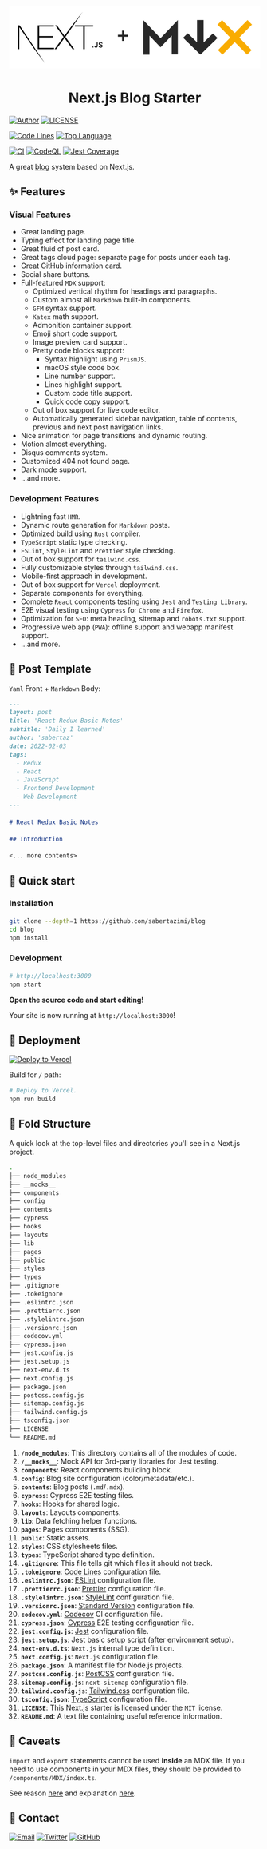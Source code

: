 <p align="center">
  <a href="https://www.nextjs.org">
    <img
      src="./.github/banner.png"
      alt="Next.js"
    />
  </a>
</p>
<h1 align="center">
  Next.js Blog Starter
</h1>

[![Author](https://img.shields.io/badge/author-sabertaz-lightgrey?style=for-the-badge)](https://github.com/sabertazimi)
[![LICENSE](https://img.shields.io/github/license/sabertazimi/blog?style=for-the-badge)](https://github.com/sabertazimi/blog/blob/main/LICENSE)

[![Code Lines](https://img.shields.io/tokei/lines/github/sabertazimi/blog?style=for-the-badge&logo=visualstudiocode)](https://github.com/sabertazimi/blog)
[![Top Language](https://img.shields.io/github/languages/top/sabertazimi/blog?logo=typescript&style=for-the-badge)](https://github.com/https://github.com/sabertazimi/blog/search?l=typescript)

[![CI](https://img.shields.io/github/workflow/status/sabertazimi/blog/CI/main?style=for-the-badge&logo=github)](https://github.com/sabertazimi/blog/actions/workflows/ci.yml)
[![CodeQL](https://img.shields.io/github/workflow/status/sabertazimi/blog/CodeQL/main?label=CodeQL&logo=github&style=for-the-badge)](https://github.com/sabertazimi/blog/actions/workflows/codeql-analysis.yml)
[![Jest Coverage](https://img.shields.io/codecov/c/github/sabertazimi/blog?logo=codecov&style=for-the-badge)](https://codecov.io/gh/sabertazimi/blog)

A great [blog](https://blog.tazimi.dev) system based on Next.js.

## :sparkles: Features

### Visual Features

- Great landing page.
- Typing effect for landing page title.
- Great fluid of post card.
- Great tags cloud page: separate page for posts under each tag.
- Great GitHub information card.
- Social share buttons.
- Full-featured `MDX` support:
  - Optimized vertical rhythm for headings and paragraphs.
  - Custom almost all `Markdown` built-in components.
  - `GFM` syntax support.
  - `Katex` math support.
  - Admonition container support.
  - Emoji short code support.
  - Image preview card support.
  - Pretty code blocks support:
    - Syntax highlight using `PrismJS`.
    - macOS style code box.
    - Line number support.
    - Lines highlight support.
    - Custom code title support.
    - Quick code copy support.
  - Out of box support for live code editor.
  - Automatically generated sidebar navigation,
    table of contents, previous and next post navigation links.
- Nice animation for page transitions and dynamic routing.
- Motion almost everything.
- Disqus comments system.
- Customized 404 not found page.
- Dark mode support.
- ...and more.

### Development Features

- Lightning fast `HMR`.
- Dynamic route generation for `Markdown` posts.
- Optimized build using `Rust` compiler.
- `TypeScript` static type checking.
- `ESLint`, `StyleLint` and `Prettier` style checking.
- Out of box support for `tailwind.css`.
- Fully customizable styles through `tailwind.css`.
- Mobile-first approach in development.
- Out of box support for `Vercel` deployment.
- Separate components for everything.
- Complete `React` components testing using `Jest` and `Testing Library`.
- E2E visual testing using `Cypress` for `Chrome` and `Firefox`.
- Optimization for `SEO`: meta heading, sitemap and `robots.txt` support.
- Progressive web app (`PWA`): offline support and webapp manifest support.
- ...and more.

## :bookmark_tabs: Post Template

`Yaml` Front + `Markdown` Body:

```markdown
---
layout: post
title: 'React Redux Basic Notes'
subtitle: 'Daily I learned'
author: 'sabertaz'
date: 2022-02-03
tags:
  - Redux
  - React
  - JavaScript
  - Frontend Development
  - Web Development
---

# React Redux Basic Notes

## Introduction

<... more contents>
```

## :rocket: Quick start

### Installation

```bash
git clone --depth=1 https://github.com/sabertazimi/blog
cd blog
npm install
```

### Development

```bash
# http://localhost:3000
npm start
```

**Open the source code and start editing!**

Your site is now running at `http://localhost:3000`!

## :stars: Deployment

[![Deploy to Vercel](https://vercel.com/button)](https://vercel.com/new/clone?repository-url=https%3A%2F%2Fgithub.com%2Fsabertazimi%2Fblog&project-name=blog&repo-name=blog&demo-title=Sabertaz%20Blog&demo-url=https%3A%2F%2Fblog.tazimi.dev)

Build for `/` path:

```bash
# Deploy to Vercel.
npm run build
```

## :open_file_folder: Fold Structure

A quick look at the top-level files and directories you'll see in a Next.js project.

```bash
.
├── node_modules
├── __mocks__
├── components
├── config
├── contents
├── cypress
├── hooks
├── layouts
├── lib
├── pages
├── public
├── styles
├── types
├── .gitignore
├── .tokeignore
├── .eslintrc.json
├── .prettierrc.json
├── .stylelintrc.json
├── .versionrc.json
├── codecov.yml
├── cypress.json
├── jest.config.js
├── jest.setup.js
├── next-env.d.ts
├── next.config.js
├── package.json
├── postcss.config.js
├── sitemap.config.js
├── tailwind.config.js
├── tsconfig.json
├── LICENSE
└── README.md
```

1. **`/node_modules`**: This directory contains all of the modules of code.
2. **`/__mocks__`**: Mock API for 3rd-party libraries for Jest testing.
3. **`components`**: React components building block.
4. **`config`**: Blog site configuration (color/metadata/etc.).
5. **`contents`**: Blog posts (`.md`/`.mdx`).
6. **`cypress`**: Cypress E2E testing files.
7. **`hooks`**: Hooks for shared logic.
8. **`layouts`**: Layouts components.
9. **`lib`**: Data fetching helper functions.
10. **`pages`**: Pages components (SSG).
11. **`public`**: Static assets.
12. **`styles`**: CSS stylesheets files.
13. **`types`**: TypeScript shared type definition.
14. **`.gitignore`**: This file tells git which files it should not track.
15. **`.tokeignore`**: [Code Lines](https://github.com/XAMPPRocky/tokei) configuration file.
16. **`.eslintrc.json`**: [ESLint](https://eslint.org) configuration file.
17. **`.prettierrc.json`**: [Prettier](https://prettier.io) configuration file.
18. **`.stylelintrc.json`**: [StyleLint](https://stylelint.io) configuration file.
19. **`.versionrc.json`**: [Standard Version](https://github.com/conventional-changelog/standard-version) configuration file.
20. **`codecov.yml`**: [Codecov](https://codecov.io) CI configuration file.
21. **`cypress.json`**: [Cypress](https://cypress.io) E2E testing configuration file.
22. **`jest.config.js`**: [Jest](https://jestjs.io) configuration file.
23. **`jest.setup.js`**: Jest basic setup script (after environment setup).
24. **`next-env.d.ts`**: `Next.js` internal type definition.
25. **`next.config.js`**: `Next.js` configuration file.
26. **`package.json`**: A manifest file for Node.js projects.
27. **`postcss.config.js`**: [PostCSS](https://postcss.org) configuration file.
28. **`sitemap.config.js`**: `next-sitemap` configuration file.
29. **`tailwind.config.js`**: [Tailwind.css](https://tailwindcss.com) configuration file.
30. **`tsconfig.json`**: [TypeScript](https://www.typescriptlang.org) configuration file.
31. **`LICENSE`**: This Next.js starter is licensed under the `MIT` license.
32. **`README.md`**: A text file containing useful reference information.

## :construction: Caveats

`import` and `export` statements cannot be used **inside** an MDX file.
If you need to use components in your MDX files,
they should be provided to `/components/MDX/index.ts`.

See reason [here](https://github.com/hashicorp/next-mdx-remote#import--export)
and explanation [here](https://github.com/hashicorp/next-mdx-remote/issues/143#issuecomment-1043067293).

## :bookmark: Contact

[![Email](https://img.shields.io/badge/-Gmail-ea4335?style=for-the-badge&logo=gmail&logoColor=white)](mailto:sabertazimi@gmail.com)
[![Twitter](https://img.shields.io/badge/-Twitter-1da1f2?style=for-the-badge&logo=twitter&logoColor=white)](https://twitter.com/sabertazimi)
[![GitHub](https://img.shields.io/badge/-GitHub-181717?style=for-the-badge&logo=github&logoColor=white)](https://github.com/sabertazimi)
